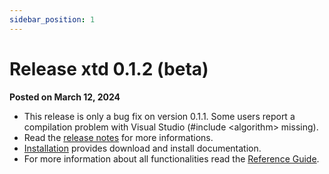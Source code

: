 ```yaml
---
sidebar_position: 1
---
```


# Release xtd 0.1.2 (beta)

**Posted on March 12, 2024**

* This release is only a bug fix on version 0.1.1. Some users report a compilation problem with Visual Studio (#include <algorithm\> missing).
* Read the [release notes](documentation/release_notes.md) for more informations.
* [Installation](downloads.md) provides download and install documentation.
* For more information about all functionalities read the [Reference Guide](https://gammasoft71.github.io/xtd/reference_guides/v0.1.2/index.html).
